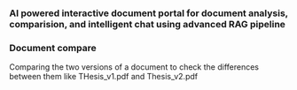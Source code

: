 ### AI powered interactive document portal for document analysis, comparision, and intelligent chat using advanced RAG pipeline


### Document compare
Comparing the two versions of a document to check the differences between them like THesis_v1.pdf and Thesis_v2.pdf
